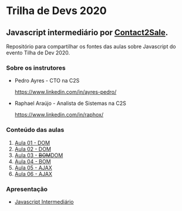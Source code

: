 # Trilha de Devs 2020

## Javascript intermediário por [Contact2Sale](https://www.contact2sale.com/).

Repositório para compartilhar os fontes das aulas sobre Javascript do evento Tilha de Dev 2020.

### Sobre os instrutores

- Pedro Ayres - CTO na C2S

  https://www.linkedin.com/in/ayres-pedro/

- Raphael Araújo - Analista de Sistemas na C2S

  https://www.linkedin.com/in/raphox/

### Conteúdo das aulas

1. [Aula 01 - DOM](./aula_01/)
2. [Aula 02 - DOM](./aula_02/)
3. [Aula 03 - ~~BOM~~DOM](./aula_03/)
4. [Aula 04 - BOM](./aula_04/)
5. [Aula 05 - AJAX](./aula_05/)
6. [Aula 06 - AJAX](./aula_06/)

### Apresentação

- [Javascript Intermediário](./slides.pdf)
